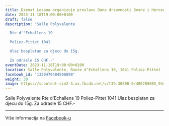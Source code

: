 ```yaml
---
title: Dzemat Lozana organizuje proslavu Dana drzavnosti Bosne i Hercegovine
date: 2023-11-18T19:00:00+0100
draft: false
description: 'Salle Polyvalente

  Rte d''Echallens 19

  Poliez-Pittet 1041

  Ulaz besplatan za djecu do 15g.

  Za odrasle 15 CHF.-'
eventDate: 2023-11-18T19:00:00+0100
location: Salle Polyvalente, Route d’Echallens 19, 1041 Poliez-Pittet
facebook_id: '1330476484506898'
weight: 30
image: https://scontent-sin2-3.xx.fbcdn.net/v/t39.30808-6/480285085_944333661160567_3277375841641556820_n.jpg?_nc_cat=107&ccb=1-7&_nc_sid=9e60e4&_nc_ohc=ESvUhbxCQp4Q7kNvwGSjmMx&_nc_oc=AdlcaSpfQMb5i2lWsXnrlm9cK0dRix6c-Hi6DeGntzOtSVEIdA6KHEW1Zx-4eiAucFw&_nc_zt=23&_nc_ht=scontent-sin2-3.xx&edm=ABTKTjYEAAAA&_nc_gid=jpAyYelmR7RdSVRY9b3GCA&oh=00_AfJ7qSekdIzQ_ft8nhHXonOklpDh1kh8NObfTVh6m5ae1g&oe=683EDC1F
---
```


Salle Polyvalente
Rte d'Echallens 19
Poliez-Pittet 1041
Ulaz besplatan za djecu do 15g.
Za odrasle 15 CHF.-

---

Više informacija na [Facebook-u](https://facebook.com/events/1330476484506898)
